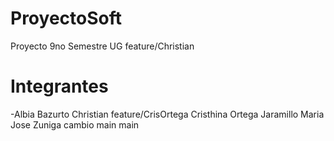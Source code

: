 # ProyectoSoft
Proyecto 9no Semestre UG
feature/Christian
# Integrantes

-Albia Bazurto Christian
feature/CrisOrtega
Cristhina Ortega Jaramillo
Maria Jose Zuniga cambio
main
main
